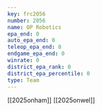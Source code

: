 ```yaml
---
key: frc2056
number: 2056
name: OP Robotics
epa_end: 0
auto_epa_end: 0
teleop_epa_end: 0
endgame_epa_end: 0
winrate: 0
district_epa_rank: 0
district_epa_percentile: 0
type: Team
---
```

[[2025onham]]
[[2025onwel]]
